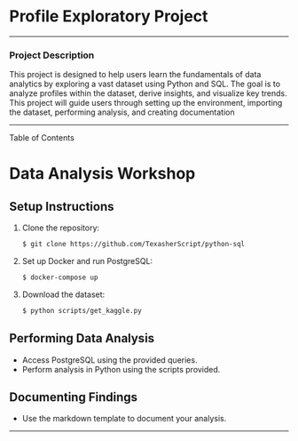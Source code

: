 # Profile Exploratory Project
_________________________________________________________________________________________________________________________
### Project Description
This project is designed to help users learn the fundamentals of data analytics by exploring a vast dataset using Python and SQL. The goal is to analyze profiles within the dataset, derive insights, and visualize key trends. This project will guide users through setting up the environment, importing the dataset, performing analysis, and creating documentation
_________________________________________________________________________________________________________________________
Table of Contents
# Data Analysis Workshop

## Setup Instructions
1. Clone the repository:
   ```bash
   $ git clone https://github.com/TexasherScript/python-sql
   ```
2. Set up Docker and run PostgreSQL:
   ```bash
   $ docker-compose up
   ```
3. Download the dataset:
   ```bash
   $ python scripts/get_kaggle.py
   ```

## Performing Data Analysis
- Access PostgreSQL using the provided queries.
- Perform analysis in Python using the scripts provided.

## Documenting Findings
- Use the markdown template to document your analysis.

___________________________________________________________________________________________________________________________________________________

